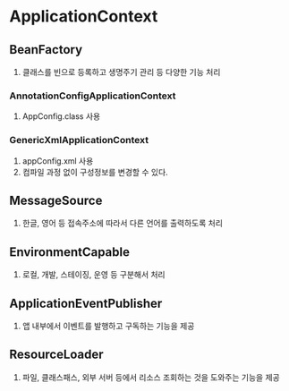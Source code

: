 # ApplicationContext

## BeanFactory

1. 클래스를 빈으로 등록하고 생명주기 관리 등 다양한 기능 처리

### AnnotationConfigApplicationContext

1. AppConfig.class 사용

### GenericXmlApplicationContext

1. appConfig.xml 사용
2. 컴파일 과정 없이 구성정보를 변경할 수 있다.

## MessageSource

1. 한글, 영어 등 접속주소에 따라서 다른 언어를 출력하도록 처리

## EnvironmentCapable

1. 로컬, 개발, 스테이징, 운영 등 구분해서 처리

## ApplicationEventPublisher

1. 앱 내부에서 이벤트를 발행하고 구독하는 기능을 제공

## ResourceLoader

1. 파일, 클래스패스, 외부 서버 등에서 리소스 조회하는 것을 도와주는 기능을 제공